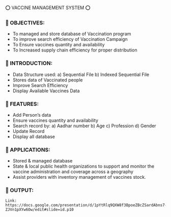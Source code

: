 ⭕ VACCINE MANAGEMENT SYSTEM ⭕

### 💠 OBJECTIVES: 
- To managed and store database of Vaccination program
- To improve search efficiency of Vaccination Campaign
- To Ensure vaccines quantity and availability
- To Increased supply chain efficiency for proper distribution

### 💠 INTRODUCTION: 
- Data Structure used:
          a) Sequential File
          b) Indexed Sequential File 
- Stores data of Vaccinated people
- Improve Search Efficiency  
- Display Available Vaccines Data

### 💠 FEATURES: 
- Add Person’s data
- Ensure vaccines quantity and availability
- Search record by:
          a) Aadhar number
          b) Age
          c) Profession
          d) Gender
- Update Record
- Display all database

### 💠 APPLICATIONS: 
- Stored & managed database
- State & local public health organizations to support and monitor the vaccine administration and coverage across a geography
- Assist providers with inventory management of vaccines stock.   
    
### 💠 OUTPUT:
    Link: https://docs.google.com/presentation/d/1pYtRlq9QXW8f3BpoeZBcZSardAbns7-ZJVn1pXYw6Ow/edit#slide=id.p10
